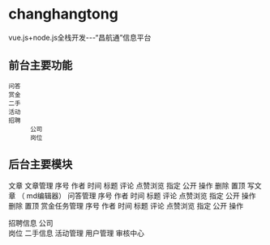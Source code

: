 # changhangtong
vue.js+node.js全栈开发---“昌航通”信息平台


## 前台主要功能
    问答
    赏金
    二手
    活动
    招聘
          公司     
          岗位
## 后台主要模块
文章
      文章管理    序号   作者  时间   标题   评论  点赞浏览  指定  公开      操作
                                                                                                     删除  置顶
       写文章 
       （   md编辑器）
问答管理      序号   作者  时间   标题   评论  点赞浏览  指定  公开        操作
                                                                                                     删除  置顶
赏金任务管理     序号   作者  时间   标题   评论  点赞浏览  指定  公开        操作
       
招聘信息
    公司     
    岗位
二手信息
活动管理
用户管理
审核中心